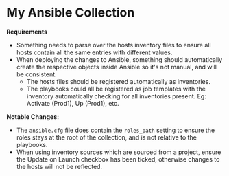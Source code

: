# My Ansible Collection

**Requirements**
- Something needs to parse over the hosts inventory files to ensure all hosts contain all the same entries with different values.
- When deploying the changes to Ansible, something should automatically create the respective objects inside Ansible so it's not manual, and will be consistent.
  - The hosts files should be registered automatically as inventories.
  - The playbooks could all be registered as job templates with the inventory automatically checking for all inventories present. Eg: Activate (Prod1), Up (Prod1), etc.

**Notable Changes:**
- The `ansible.cfg` file does contain the `roles_path` setting to ensure the roles stays at the root of the collection, and is not relative to the playbooks.
- When using inventory sources which are sourced from a project, ensure the Update on Launch checkbox has been ticked, otherwise changes to the hosts will not be reflected.
